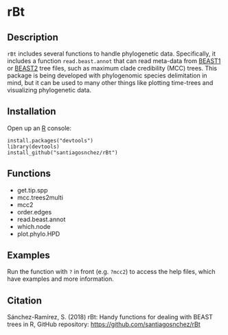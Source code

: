 # rBt

## Description

`rBt` includes several functions to handle phylogenetic data. Specifically, it includes a function `read.beast.annot` that can read meta-data from [BEAST1](http://beast.community/index.html) or [BEAST2](https://www.beast2.org) tree files, such as maximum clade credibility (MCC) trees. This package is being developed with phylogenomic species delimitation in mind, but it can be used to many other things like plotting time-trees and visualizing phylogenetic data.

## Installation

Open up an [R](https://www.r-project.org) console:

    install.packages("devtools")
    library(devtools)
    install_github("santiagosnchez/rBt")

## Functions

* get.tip.spp
* mcc.trees2multi
* mcc2
* order.edges
* read.beast.annot
* which.node
* plot.phylo.HPD

## Examples

Run the function with `?` in front (e.g. `?mcc2`) to access the help files, which have examples and more information.

## Citation

Sánchez-Ramírez, S. (2018) rBt: Handy functions for dealing with BEAST trees in R, GitHub repository: https://github.com/santiagosnchez/rBt
